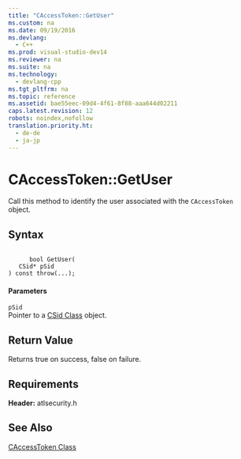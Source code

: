 ```yaml
---
title: "CAccessToken::GetUser"
ms.custom: na
ms.date: 09/19/2016
ms.devlang: 
  - C++
ms.prod: visual-studio-dev14
ms.reviewer: na
ms.suite: na
ms.technology: 
  - devlang-cpp
ms.tgt_pltfrm: na
ms.topic: reference
ms.assetid: bae55eec-09d4-4f61-8f88-aaa644d02211
caps.latest.revision: 12
robots: noindex,nofollow
translation.priority.ht: 
  - de-de
  - ja-jp
---
```

# CAccessToken::GetUser
Call this method to identify the user associated with the `CAccessToken` object.  
  
## Syntax  
  
```  
  
      bool GetUser(  
   CSid* pSid  
) const throw(...);  
```  
  
#### Parameters  
 `pSid`  
 Pointer to a [CSid Class](../vs140/CSid-Class.md) object.  
  
## Return Value  
 Returns true on success, false on failure.  
  
## Requirements  
 **Header:** atlsecurity.h  
  
## See Also  
 [CAccessToken Class](../vs140/CAccessToken-Class.md)